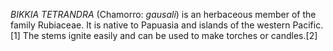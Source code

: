 _BIKKIA TETRANDRA_ (Chamorro: _gausali_) is an herbaceous member of the family Rubiaceae. It is native to Papuasia and islands of the western Pacific.[1] The stems ignite easily and can be used to make torches or candles.[2]
